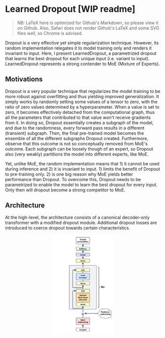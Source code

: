 # Learned Dropout [WIP readme]
> NB: LaTeX here is optimized for Github's Markdown, so please view it on Github. Also, Safari does not render Github's LaTeX and some SVG files well, so Chrome is advised.

Dropout is a very effective yet simple regularization technique. However, its random implementation relegates it to model training only and renders it invariant to input. Here, I present LearnedDropout, a parametrized dropout that learns the best dropout for each unique input (i.e. variant to input). LearnedDropout represents a strong contender to MoE (Mixture of Experts).

## Motivations

Dropout is a very popular technique that regularizes the model training to be more robust against overfitting and thus yielding improved generalization. It simply works by randomly setting some values of a tensor to zero, with the ratio of zero values determined by a hyperparameter. When a value is set to zero, it becomes effectively detached from the computational graph, thus all the parameters that contributed to that value won't receive gradients from it. In doing so, Dropout essentially creates a subgraph of the model, and due to the randomness, every forward pass results in a different (transient) subgraph. Then, the final pre-trained model becomes the ensemble of all the different subgraphs Dropout created. Furthermore, observe that this outcome is not so conceptually removed from MoE's outcome. Each subgraph can be loosely though of an expert, so Dropout also (very weakly) partitions the model into different experts, like MoE.

Yet, unlike MoE, the random implementation means that 1) it cannot be used during inference and 2) it is invariant to input. 1) limits the benefit of Dropout to pre-training only. 2) is one big reason why MoE yields better performance than Dropout. To overcome this, Dropout needs to be parametrized to enable the model to learn the best dropout for every input. Only then will dropout become a strong competitor to MoE.

## Architecture

At the high-level, the architecture consists of a canonical decoder-only transformer with a modified dropout module. Additional dropout losses are introduced to coerce dropout towards certain characteristics.

<div align="center">
  <img src="assets/decoder_diagram.svg" alt="sdasd" width="40%">
</div>